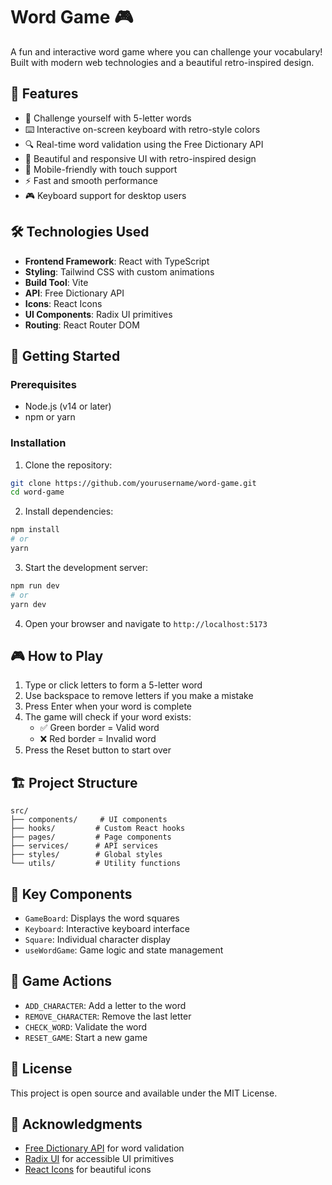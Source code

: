# Word Game 🎮

A fun and interactive word game where you can challenge your vocabulary! Built with modern web technologies and a beautiful retro-inspired design.

## 🌟 Features

- 🎯 Challenge yourself with 5-letter words
- ⌨️ Interactive on-screen keyboard with retro-style colors
- 🔍 Real-time word validation using the Free Dictionary API
- 🎨 Beautiful and responsive UI with retro-inspired design
- 📱 Mobile-friendly with touch support
- ⚡ Fast and smooth performance
- 🎮 Keyboard support for desktop users

## 🛠️ Technologies Used

- **Frontend Framework**: React with TypeScript
- **Styling**: Tailwind CSS with custom animations
- **Build Tool**: Vite
- **API**: Free Dictionary API
- **Icons**: React Icons
- **UI Components**: Radix UI primitives
- **Routing**: React Router DOM

## 🚀 Getting Started

### Prerequisites

- Node.js (v14 or later)
- npm or yarn

### Installation

1. Clone the repository:
```bash
git clone https://github.com/yourusername/word-game.git
cd word-game
```

2. Install dependencies:
```bash
npm install
# or
yarn
```

3. Start the development server:
```bash
npm run dev
# or
yarn dev
```

4. Open your browser and navigate to `http://localhost:5173`

## 🎮 How to Play

1. Type or click letters to form a 5-letter word
2. Use backspace to remove letters if you make a mistake
3. Press Enter when your word is complete
4. The game will check if your word exists:
   - ✅ Green border = Valid word
   - ❌ Red border = Invalid word
5. Press the Reset button to start over

## 🏗️ Project Structure

```
src/
├── components/     # UI components
├── hooks/         # Custom React hooks
├── pages/         # Page components
├── services/      # API services
├── styles/        # Global styles
└── utils/         # Utility functions
```

## 🧩 Key Components

- `GameBoard`: Displays the word squares
- `Keyboard`: Interactive keyboard interface
- `Square`: Individual character display
- `useWordGame`: Game logic and state management

## 🔄 Game Actions

- `ADD_CHARACTER`: Add a letter to the word
- `REMOVE_CHARACTER`: Remove the last letter
- `CHECK_WORD`: Validate the word
- `RESET_GAME`: Start a new game

## 📝 License

This project is open source and available under the MIT License.

## 🙏 Acknowledgments

- [Free Dictionary API](https://dictionaryapi.dev/) for word validation
- [Radix UI](https://www.radix-ui.com/) for accessible UI primitives
- [React Icons](https://react-icons.github.io/react-icons/) for beautiful icons
